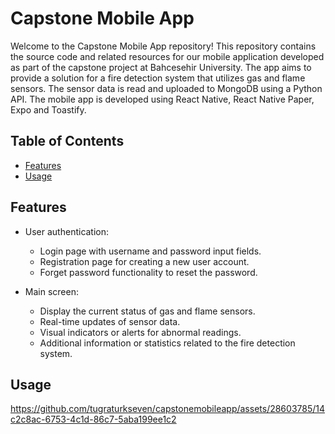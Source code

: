 # Capstone Mobile App

Welcome to the Capstone Mobile App repository! This repository contains the source code and related resources for our mobile application developed as part of the capstone project at Bahcesehir University. The app aims to provide a solution for a fire detection system that utilizes gas and flame sensors. The sensor data is read and uploaded to MongoDB using a Python API. The mobile app is developed using React Native, React Native Paper, Expo and Toastify.

## Table of Contents
- [Features](#features)
- [Usage](#usage)


## Features

- User authentication:
  - Login page with username and password input fields.
  - Registration page for creating a new user account.
  - Forget password functionality to reset the password.

- Main screen:
  - Display the current status of gas and flame sensors.
  - Real-time updates of sensor data.
  - Visual indicators or alerts for abnormal readings.
  - Additional information or statistics related to the fire detection system.


## Usage


https://github.com/tugraturkseven/capstonemobileapp/assets/28603785/14c2c8ac-6753-4c1d-86c7-5aba199ee1c2





